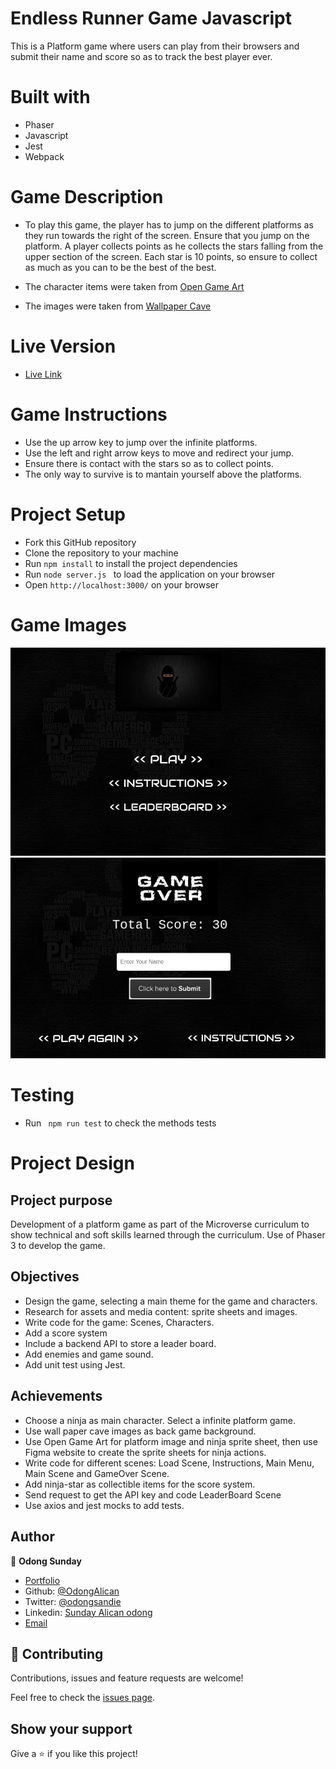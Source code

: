 # Endless Runner Game Javascript

This is a Platform game where users can play from their browsers and submit their name and score so as to track the best player ever.

# Built with

- Phaser
- Javascript
- Jest
- Webpack

# Game Description

- To play this game, the player has to jump on the different platforms as they run towards the right of the screen. Ensure that you jump on the platform. A player collects points as he collects the stars falling from the upper section of the screen. Each star is 10 points, so ensure to collect as much as you can to be the best of the best.

- The character items were taken from [Open Game Art](https://opengameart.org/)

- The images were taken from [Wallpaper Cave](https://wallpapercave.com/dark-gaming-wallpapers)

# Live Version 
- [Live Link](https://stormy-thicket-31990.herokuapp.com/)

# Game Instructions
- Use the up arrow key to jump over the infinite platforms.
- Use the left and right arrow keys to move and redirect your jump.
- Ensure there is contact with the stars so as to collect points.
- The only way to survive is to mantain yourself above the platforms.

# Project Setup
- Fork this GitHub repository
- Clone the repository to your machine
- Run `npm install` to install the project dependencies
- Run `node server.js ` to load the application on your browser
- Open `http://localhost:3000/` on your browser

# Game Images
![First Image](src/assets/images/first.png)
![Second Image](src/assets/images/second.png)

# Testing 
- Run ` npm run test` to check the methods tests

# Project Design

## Project purpose

Development of a platform game as part of the Microverse curriculum to show technical and soft skills learned through the curriculum. Use of Phaser 3 to develop the game.

## Objectives

- Design the game, selecting a main theme for the game and characters.
- Research for assets and media content: sprite sheets and images.
- Write code for the game: Scenes, Characters.
- Add a score system
- Include a backend API to store a leader board.
- Add enemies and game sound.
- Add unit test using Jest.

## Achievements

- Choose a ninja as main character. Select a infinite platform game.
- Use wall paper cave images as back game background.
- Use Open Game Art for platform image and ninja sprite sheet, then use Figma website to create the sprite sheets for ninja actions.
- Write code for different scenes: Load Scene, Instructions, Main Menu, Main Scene and GameOver Scene.
- Add ninja-star as collectible items for the score system.
- Send request to get the API key and code LeaderBoard Scene
- Use axios and jest mocks to add tests.

## Author

👤 **Odong Sunday**

- [Portfolio](https://odongsunday.netlify.app/)
- Github: [@OdongAlican](https://github.com/OdongAlican)
- Twitter: [@odongsandie](https://twitter.com/odongsandie)
- Linkedin: [Sunday Alican odong](https://www.linkedin.com/in/sunday-alican-odong/)
- [Email](mailto:sandieo.2020@gmail.com)


## 🤝 Contributing

Contributions, issues and feature requests are welcome!

Feel free to check the [issues page](https://github.com/OdongAlican/phaser-gmae/issues).

## Show your support

Give a ⭐️ if you like this project!